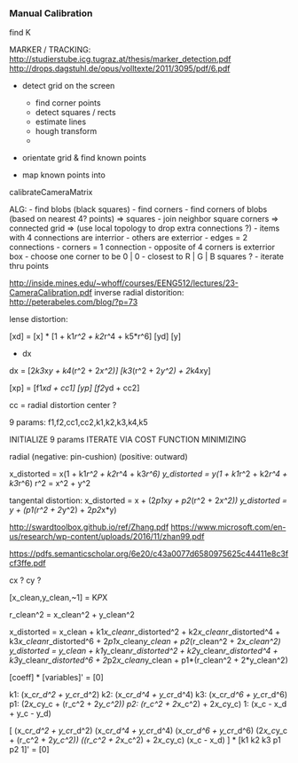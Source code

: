 ### Manual Calibration


find K


MARKER /  TRACKING: 
http://studierstube.icg.tugraz.at/thesis/marker_detection.pdf
http://drops.dagstuhl.de/opus/volltexte/2011/3095/pdf/6.pdf

- detect grid on the screen
    - find corner points
    - detect squares / rects
    - estimate lines
    - hough transform
    - 

- orientate grid & find known points
- map known points into 







calibrateCameraMatrix


ALG:
    - find blobs (black squares)
    - find corners
    - find corners of blobs (based on nearest 4? points) => squares
    - join neighbor square corners => connected grid => (use local topology to drop extra connections ?)
        - items with 4 connections are interrior
        - others are exterrior
            - edges = 2 connections
            - corners = 1 connection
    - opposite of 4 corners is exterrior box
        - choose one corner to be 0 | 0
            - closest to R | G | B squares ?
    - iterate thru points







http://inside.mines.edu/~whoff/courses/EENG512/lectures/23-CameraCalibration.pdf
inverse radial distorition:
http://peterabeles.com/blog/?p=73


lense distortion:

[xd] = [x] * [1 + k1*r^2 + k2*r^4 + k5*r^6]
[yd]   [y]

+ dx


dx = [2*k3*x*y + k4*(r^2 + 2*x^2)]
     [k3*(r^2 + 2*y^2) + 2*k4*x*y]


[xp] = [f1*xd + cc1]
[yp]   [f2*yd + cc2]

cc = radial distortion center ?


9 params:
f1,f2,cc1,cc2,k1,k2,k3,k4,k5



INITIALIZE 9 params
ITERATE VIA COST FUNCTION MINIMIZING





radial (negative: pin-cushion) (positive: outward)

x_distorted = x(1 + k1*r^2 + k2*r^4 + k3*r^6)
y_distorted = y(1 + k1*r^2 + k2*r^4 + k3*r^6)
r^2 = x^2 + y^2

tangental distortion:
x_distorted = x + (2*p1*x*y + p2*(r^2 + 2*x^2))
y_distorted = y + (p1(r^2 + 2*y^2) + 2*p2*x*y)

http://swardtoolbox.github.io/ref/Zhang.pdf
https://www.microsoft.com/en-us/research/wp-content/uploads/2016/11/zhan99.pdf


https://pdfs.semanticscholar.org/6e20/c43a0077d6580975625c44411e8c3fcf3ffe.pdf


cx ? cy ?

[x_clean,y_clean,~1] = K*P*X

r_clean^2 = x_clean^2 + y_clean^2

x_distorted = x_clean + k1*x_clean*r_distorted^2 + k2*x_clean*r_distorted^4 + k3*x_clean*r_distorted^6
            + 2*p1*x_clean*y_clean + p2*(r_clean^2 + 2*x_clean^2)
y_distorted = y_clean + k1*y_clean*r_distorted^2 + k2*y_clean*r_distorted^4 + k3*y_clean*r_distorted^6
            + 2*p2*x_clean*y_clean + p1*(r_clean^2 + 2*y_clean^2)


[coeff] * [variables]' = [0]


k1: (x_c*r_d^2 + y_c*r_d^2)
k2: (x_c*r_d^4 + y_c*r_d^4)
k3: (x_c*r_d^6 + y_c*r_d^6)
p1: (2*x_c*y_c + (r_c^2 + 2*y_c^2))
p2: (r_c^2 + 2*x_c^2) + 2*x_c*y_c)
1:  (x_c - x_d + y_c - y_d)

[ (x_c*r_d^2 + y_c*r_d^2)  (x_c*r_d^4 + y_c*r_d^4)  (x_c*r_d^6 + y_c*r_d^6)  (2*x_c*y_c + (r_c^2 + 2*y_c^2)) ((r_c^2 + 2*x_c^2) + 2*x_c*y_c) (x_c - x_d) ] * [k1  k2  k3  p1  p2  1]' = [0] 





























